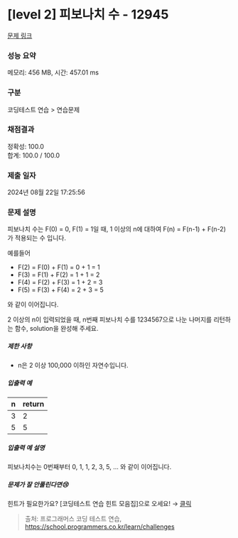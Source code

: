 # [level 2] 피보나치 수 - 12945 

[문제 링크](https://school.programmers.co.kr/learn/courses/30/lessons/12945?itm_content=course14743) 

### 성능 요약

메모리: 456 MB, 시간: 457.01 ms

### 구분

코딩테스트 연습 > 연습문제

### 채점결과

정확성: 100.0<br/>합계: 100.0 / 100.0

### 제출 일자

2024년 08월 22일 17:25:56

### 문제 설명

<p style="user-select: auto !important;">피보나치 수는 F(0) = 0, F(1) = 1일 때, 1 이상의 n에 대하여 F(n) = F(n-1) + F(n-2) 가 적용되는 수 입니다. </p>

<p style="user-select: auto !important;">예를들어 </p>

<ul style="user-select: auto !important;">
<li style="user-select: auto !important;">F(2) = F(0) + F(1) = 0 + 1 = 1</li>
<li style="user-select: auto !important;">F(3) = F(1) + F(2) = 1 + 1 = 2</li>
<li style="user-select: auto !important;">F(4) = F(2) + F(3) = 1 + 2 = 3</li>
<li style="user-select: auto !important;">F(5) = F(3) + F(4) = 2 + 3 = 5</li>
</ul>

<p style="user-select: auto !important;">와 같이 이어집니다.</p>

<p style="user-select: auto !important;">2 이상의 n이 입력되었을 때, n번째 피보나치 수를 1234567으로 나눈 나머지를 리턴하는 함수, solution을 완성해 주세요.</p>

<h5 style="user-select: auto !important;">제한 사항</h5>

<ul style="user-select: auto !important;">
<li style="user-select: auto !important;">n은 2 이상 100,000 이하인 자연수입니다.</li>
</ul>

<h5 style="user-select: auto !important;">입출력 예</h5>
<table class="table" style="user-select: auto !important;">
        <thead style="user-select: auto !important;"><tr style="user-select: auto !important;">
<th style="user-select: auto !important;">n</th>
<th style="user-select: auto !important;">return</th>
</tr>
</thead>
        <tbody style="user-select: auto !important;"><tr style="user-select: auto !important;">
<td style="user-select: auto !important;">3</td>
<td style="user-select: auto !important;">2</td>
</tr>
<tr style="user-select: auto !important;">
<td style="user-select: auto !important;">5</td>
<td style="user-select: auto !important;">5</td>
</tr>
</tbody>
      </table>
<h5 style="user-select: auto !important;">입출력 예 설명</h5>

<p style="user-select: auto !important;">피보나치수는 0번째부터 0, 1, 1, 2, 3, 5, ... 와 같이 이어집니다.</p>

<h5 style="user-select: auto !important;">문제가 잘 안풀린다면😢</h5>

<p style="user-select: auto !important;">힌트가 필요한가요? [코딩테스트 연습 힌트 모음집]으로 오세요! → <a href="https://school.programmers.co.kr/learn/courses/14743?itm_content=lesson12945" target="_blank" rel="noopener" style="user-select: auto !important;">클릭</a></p>


> 출처: 프로그래머스 코딩 테스트 연습, https://school.programmers.co.kr/learn/challenges